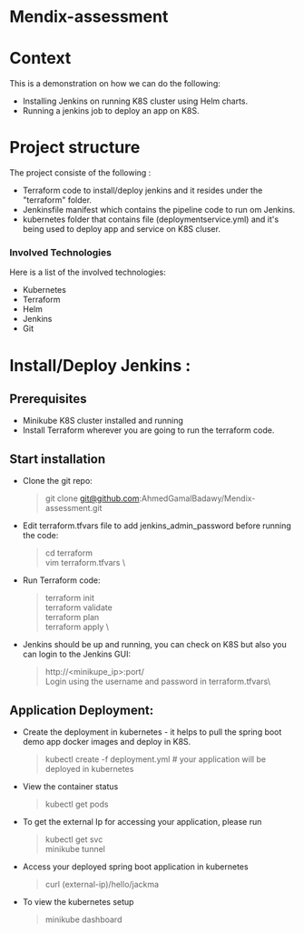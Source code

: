 # Mendix-assessment
# Context
This is a demonstration on how we can do the following:
* Installing Jenkins on running K8S cluster using Helm charts.
* Running a jenkins job to deploy an app on K8S.

# Project structure
The project consiste of the following :
* Terraform code to install/deploy jenkins and it resides under the "terraform" folder.
* Jenkinsfile manifest which contains the pipeline code to run om Jenkins.
* kubernetes folder that contains file (deploymentservice.yml) and it's being used to deploy app and service on K8S cluser.


### Involved Technologies
Here is a list of the involved technologies:

* Kubernetes
* Terraform
* Helm
* Jenkins
* Git

# Install/Deploy Jenkins :

## Prerequisites 
* Minikube K8S cluster installed and running
* Install Terraform wherever you are going to run the terraform code.

## Start installation
* Clone the git repo:
    > git clone git@github.com:AhmedGamalBadawy/Mendix-assessment.git
* Edit terraform.tfvars file to add jenkins_admin_password before running the code:
    > cd terraform \
    > vim terraform.tfvars \
* Run Terraform code:
    > terraform init \
    > terraform validate \
    > terraform plan \
    > terraform apply \
* Jenkins should be up and running, you can check on K8S but also you can login to the Jenkins GUI:
    > http://<minikupe_ip>:port/ \
    > Login using the username and password in terraform.tfvars\
## Application Deployment:
* Create the deployment in kubernetes - it helps to pull the spring boot demo app docker images and deploy in K8S.
    > kubectl create -f deployment.yml # your application will be deployed in kubernetes
* View the container status
    > kubectl get pods
* To get the external Ip for accessing your application, please run
    > kubectl get svc \
    > minikube tunnel
* Access your deployed spring boot application in kubernetes
    > curl (external-ip)/hello/jackma
* To view the kubernetes setup
    > minikube dashboard

